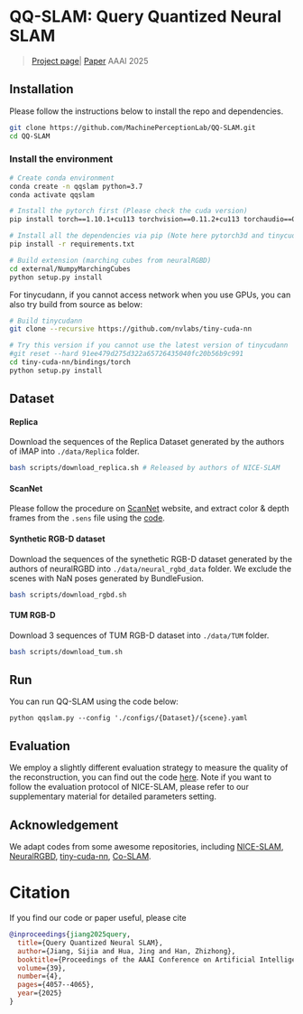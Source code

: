 # QQ-SLAM: Query Quantized Neural SLAM <br />
> [Project page](https://machineperceptionlab.github.io/QQ-SLAM-page/)| [Paper](https://arxiv.org/abs/2412.16476)
> AAAI 2025


## Installation

Please follow the instructions below to install the repo and dependencies.

```bash
git clone https://github.com/MachinePerceptionLab/QQ-SLAM.git
cd QQ-SLAM
```



### Install the environment

```bash
# Create conda environment
conda create -n qqslam python=3.7
conda activate qqslam

# Install the pytorch first (Please check the cuda version)
pip install torch==1.10.1+cu113 torchvision==0.11.2+cu113 torchaudio==0.10.1 -f https://download.pytorch.org/whl/cu113/torch_stable.html

# Install all the dependencies via pip (Note here pytorch3d and tinycudann requires ~10min to build)
pip install -r requirements.txt

# Build extension (marching cubes from neuralRGBD)
cd external/NumpyMarchingCubes
python setup.py install

```



For tinycudann, if you cannot access network when you use GPUs, you can also try build from source as below:

```bash
# Build tinycudann 
git clone --recursive https://github.com/nvlabs/tiny-cuda-nn

# Try this version if you cannot use the latest version of tinycudann
#git reset --hard 91ee479d275d322a65726435040fc20b56b9c991
cd tiny-cuda-nn/bindings/torch
python setup.py install
```



## Dataset

#### Replica

Download the sequences of the Replica Dataset generated by the authors of iMAP into `./data/Replica` folder. 

```bash
bash scripts/download_replica.sh # Released by authors of NICE-SLAM
```



#### ScanNet

Please follow the procedure on [ScanNet](http://www.scan-net.org/) website, and extract color & depth frames from the `.sens` file using the [code](https://github.com/ScanNet/ScanNet/blob/master/SensReader/python/reader.py).



#### Synthetic RGB-D dataset

Download the sequences of the synethetic RGB-D dataset generated by the authors of neuralRGBD into `./data/neural_rgbd_data` folder. We exclude the scenes with NaN poses generated by BundleFusion.

```bash
bash scripts/download_rgbd.sh 
```



#### TUM RGB-D

Download 3 sequences of TUM RGB-D dataset into `./data/TUM` folder.

```bash
bash scripts/download_tum.sh 
```



## Run

You can run QQ-SLAM using the code below:

```
python qqslam.py --config './configs/{Dataset}/{scene}.yaml 
```


## Evaluation

We employ a slightly different evaluation strategy to measure the quality of the reconstruction, you can find out the code [here](https://github.com/JingwenWang95/neural_slam_eval). Note if you want to follow the evaluation protocol of NICE-SLAM, please refer to our supplementary material for detailed parameters setting.



## Acknowledgement

We adapt codes from some awesome repositories, including [NICE-SLAM](https://github.com/cvg/nice-slam), [NeuralRGBD](https://github.com/dazinovic/neural-rgbd-surface-reconstruction), [tiny-cuda-nn](https://github.com/NVlabs/tiny-cuda-nn), [Co-SLAM](https://github.com/HengyiWang/Co-SLAM/tree/main).


# Citation
If you find our code or paper useful, please cite
```bibtex
@inproceedings{jiang2025query,
  title={Query Quantized Neural SLAM},
  author={Jiang, Sijia and Hua, Jing and Han, Zhizhong},
  booktitle={Proceedings of the AAAI Conference on Artificial Intelligence},
  volume={39},
  number={4},
  pages={4057--4065},
  year={2025}
}
```

